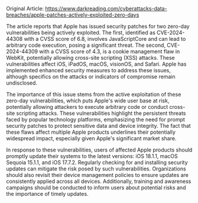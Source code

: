Original Article: https://www.darkreading.com/cyberattacks-data-breaches/apple-patches-actively-exploited-zero-days

The article reports that Apple has issued security patches for two zero-day vulnerabilities being actively exploited. The first, identified as CVE-2024-44308 with a CVSS score of 6.8, involves JavaScriptCore and can lead to arbitrary code execution, posing a significant threat. The second, CVE-2024-44309 with a CVSS score of 4.3, is a cookie management flaw in WebKit, potentially allowing cross-site scripting (XSS) attacks. These vulnerabilities affect iOS, iPadOS, macOS, visionOS, and Safari. Apple has implemented enhanced security measures to address these issues, although specifics on the attacks or indicators of compromise remain undisclosed.

The importance of this issue stems from the active exploitation of these zero-day vulnerabilities, which puts Apple's wide user base at risk, potentially allowing attackers to execute arbitrary code or conduct cross-site scripting attacks. These vulnerabilities highlight the persistent threats faced by popular technology platforms, emphasizing the need for prompt security patches to protect sensitive data and device integrity. The fact that these flaws affect multiple Apple products underlines their potentially widespread impact, especially given Apple's significant market share.

In response to these vulnerabilities, users of affected Apple products should promptly update their systems to the latest versions: iOS 18.1.1, macOS Sequoia 15.1.1, and iOS 17.7.2. Regularly checking for and installing security updates can mitigate the risk posed by such vulnerabilities. Organizations should also revisit their device management policies to ensure updates are consistently applied across all devices. Additionally, training and awareness campaigns should be conducted to inform users about potential risks and the importance of timely updates.